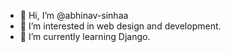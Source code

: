 - 👋 Hi, I’m @abhinav-sinhaa
- 👀 I’m interested in web design and development.
- 🌱 I’m currently learning Django.

<!---
abhinav-sinhaa/abhinav-sinhaa is a ✨ special ✨ repository because its `README.md` (this file) appears on your GitHub profile.
You can click the Preview link to take a look at your changes.
--->
